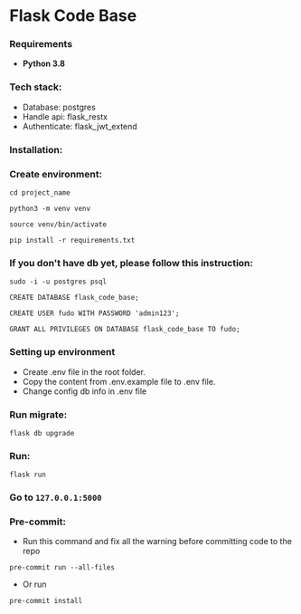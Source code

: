 # Flask Code Base

### Requirements
- **Python 3.8**

### Tech stack:
- Database: postgres
- Handle api: flask_restx
- Authenticate: flask_jwt_extend

### Installation:

### Create environment:
```
cd project_name

python3 -m venv venv

source venv/bin/activate

pip install -r requirements.txt
```
### If you don't have db yet, please follow this instruction:
```
sudo -i -u postgres psql

CREATE DATABASE flask_code_base;

CREATE USER fudo WITH PASSWORD 'admin123';

GRANT ALL PRIVILEGES ON DATABASE flask_code_base TO fudo;
```

### Setting up environment
- Create .env file in the root folder.
- Copy the content from .env.example file to .env file.
- Change config db info in .env file

### Run migrate:
```
flask db upgrade
```
### Run:
```
flask run
```
### Go to `127.0.0.1:5000`

### Pre-commit:
- Run this command and fix all the warning before committing code to the repo
```
pre-commit run --all-files
```
-  Or run
```
pre-commit install
```